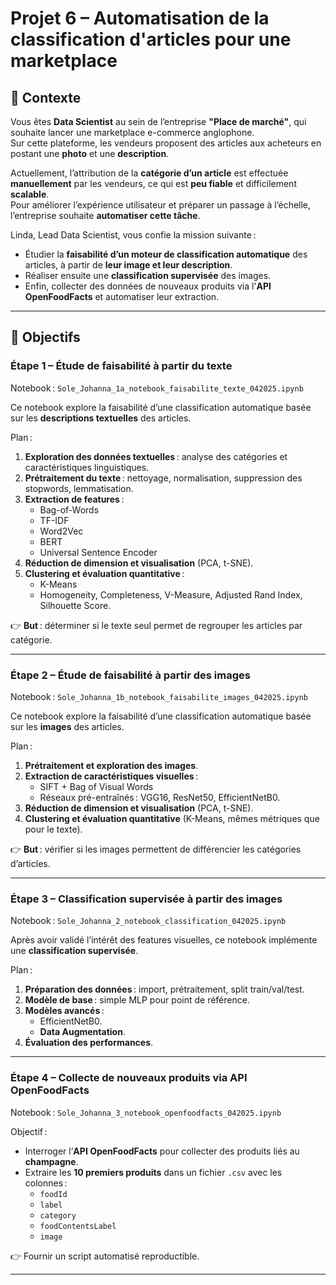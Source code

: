 # Projet 6 – Automatisation de la classification d'articles pour une marketplace

## 📌 Contexte

Vous êtes **Data Scientist** au sein de l’entreprise **"Place de marché"**, qui souhaite lancer une marketplace e-commerce anglophone.  
Sur cette plateforme, les vendeurs proposent des articles aux acheteurs en postant une **photo** et une **description**.

Actuellement, l’attribution de la **catégorie d’un article** est effectuée **manuellement** par les vendeurs, ce qui est **peu fiable** et difficilement **scalable**.  
Pour améliorer l’expérience utilisateur et préparer un passage à l’échelle, l’entreprise souhaite **automatiser cette tâche**.

Linda, Lead Data Scientist, vous confie la mission suivante :

- Étudier la **faisabilité d’un moteur de classification automatique** des articles, à partir de **leur image et leur description**.
- Réaliser ensuite une **classification supervisée** des images.
- Enfin, collecter des données de nouveaux produits via l'**API OpenFoodFacts** et automatiser leur extraction.

---

## 📝 Objectifs

### Étape 1 – Étude de faisabilité à partir du texte

Notebook : `Sole_Johanna_1a_notebook_faisabilite_texte_042025.ipynb`

Ce notebook explore la faisabilité d’une classification automatique basée sur les **descriptions textuelles** des articles.

Plan :

1. **Exploration des données textuelles** : analyse des catégories et caractéristiques linguistiques.
2. **Prétraitement du texte** : nettoyage, normalisation, suppression des stopwords, lemmatisation.
3. **Extraction de features** : 
   - Bag-of-Words
   - TF-IDF
   - Word2Vec
   - BERT
   - Universal Sentence Encoder
4. **Réduction de dimension et visualisation** (PCA, t-SNE).
5. **Clustering et évaluation quantitative** :
   - K-Means
   - Homogeneity, Completeness, V-Measure, Adjusted Rand Index, Silhouette Score.

👉 **But** : déterminer si le texte seul permet de regrouper les articles par catégorie.

---

### Étape 2 – Étude de faisabilité à partir des images

Notebook : `Sole_Johanna_1b_notebook_faisabilite_images_042025.ipynb`

Ce notebook explore la faisabilité d’une classification automatique basée sur les **images** des articles.

Plan :

1. **Prétraitement et exploration des images**.
2. **Extraction de caractéristiques visuelles** :
   - SIFT + Bag of Visual Words
   - Réseaux pré-entraînés : VGG16, ResNet50, EfficientNetB0.
3. **Réduction de dimension et visualisation** (PCA, t-SNE).
4. **Clustering et évaluation quantitative** (K-Means, mêmes métriques que pour le texte).

👉 **But** : vérifier si les images permettent de différencier les catégories d’articles.

---

### Étape 3 – Classification supervisée à partir des images

Notebook : `Sole_Johanna_2_notebook_classification_042025.ipynb`

Après avoir validé l’intérêt des features visuelles, ce notebook implémente une **classification supervisée**.

Plan :

1. **Préparation des données** : import, prétraitement, split train/val/test.
2. **Modèle de base** : simple MLP pour point de référence.
3. **Modèles avancés** :
   - EfficientNetB0.
   - **Data Augmentation**.
4. **Évaluation des performances**.

---

### Étape 4 – Collecte de nouveaux produits via API OpenFoodFacts

Notebook : `Sole_Johanna_3_notebook_openfoodfacts_042025.ipynb`

Objectif :

- Interroger l’**API OpenFoodFacts** pour collecter des produits liés au **champagne**.
- Extraire les **10 premiers produits** dans un fichier `.csv` avec les colonnes :
  - `foodId`
  - `label`
  - `category`
  - `foodContentsLabel`
  - `image`

👉 Fournir un script automatisé reproductible.

---

